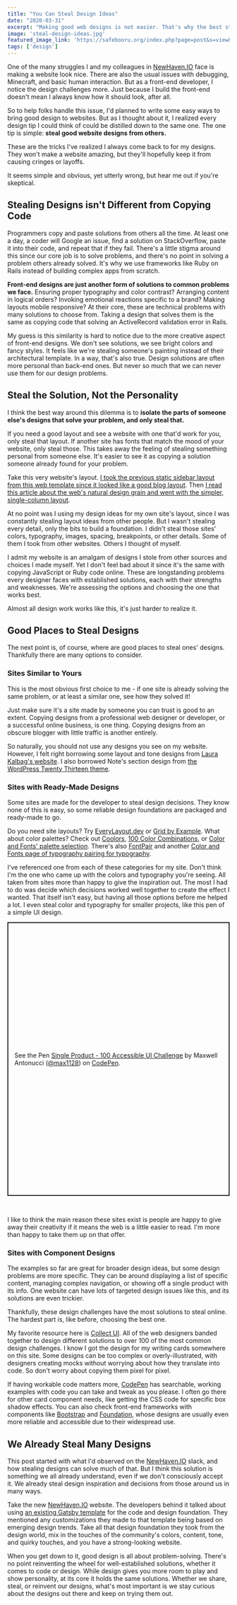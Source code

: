 ```yaml
---
title: "You Can Steal Design Ideas"
date: "2020-03-31"
excerpt: "Making good web designs is not easier. That's why the best starting point for them is usually stealing another design."
image: 'steal-design-ideas.jpg'
featured_image_link: 'https://safebooru.org/index.php?page=post&s=view&id=722962'
tags: ['design']
---
```


One of the many struggles I and my colleagues in [NewHaven.IO](http://newhaven.IO) face is making a website look nice. There are also the usual issues with debugging, Minecraft, and basic human interaction. But as a front-end developer, I notice the design challenges more. Just because I build the front-end doesn't mean I always know how it should look, after all.

So to help folks handle this issue, I'd planned to write some easy ways to bring good design to websites. But as I thought about it, I realized every design tip I could think of could be distilled down to the same one. The one tip is simple: **steal good website designs from others.**

These are the tricks I've realized I always come back to for my designs. They won't make a website amazing, but they'll hopefully keep it from causing cringes or layoffs.

It seems simple and obvious, yet utterly wrong, but hear me out if you're skeptical.

## Stealing Designs isn't Different from Copying Code

Programmers copy and paste solutions from others all the time. At least one a day, a coder will Google an issue, find a solution on StackOverflow, paste it into their code, and repeat that if they fail. There's a little stigma around this since our core job is to solve problems, and there's no point in solving a problem others already solved. It's why we use frameworks like Ruby on Rails instead of building complex apps from scratch.

**Front-end designs are just another form of solutions to common problems we face.** Ensuring proper typography and color contrast? Arranging content in logical orders? Invoking emotional reactions specific to a brand? Making layouts mobile responsive? At their core, these are technical problems with many solutions to choose from. Taking a design that solves them is the same as copying code that solving an ActiveRecord validation error in Rails.

My guess is this similarity is hard to notice due to the more creative aspect of front-end designs. We don't see solutions, we see bright colors and fancy styles. It feels like we're stealing someone's painting instead of their architectural template. In a way, that's also true. Design solutions are often more personal than back-end ones. But never so much that we can never use them for our design problems.

## Steal the Solution, Not the Personality

I think the best way around this dilemma is to **isolate the parts of someone else's designs that solve your problem, and only steal that.**

If you need a good layout and see a website with one that'd work for you, only steal that layout. If another site has fonts that match the mood of your website, only steal those. This takes away the feeling of stealing something personal from someone else. It's easier to see it as copying a solution someone already found for your problem.

Take this very website's layout. [I took the previous static sidebar layout from this web template since it looked like a good blog layout](https://html5up.net/strata). Then [I read this article about the web's natural design grain and went with the simpler, single-column layout](https://frankchimero.com/writing/the-webs-grain/).

At no point was I using my design ideas for my own site's layout, since I was constantly stealing layout ideas from other people. But I wasn't stealing every detail, only the bits to build a foundation. I didn't steal those sites' colors, typography, images, spacing, breakpoints, or other details. Some of them I took from other websites. Others I thought of myself.

I admit my website is an amalgam of designs I stole from other sources and choices I made myself. Yet I don't feel bad about it since it's the same with copying JavaScript or Ruby code online. These are longstanding problems every designer faces with established solutions, each with their strengths and weaknesses. We're assessing the options and choosing the one that works best.

Almost all design work works like this, it's just harder to realize it.

## Good Places to Steal Designs

The next point is, of course, where are good places to steal ones' designs. Thankfully there are many options to consider.

### Sites Similar to Yours

This is the most obvious first choice to me - if one site is already solving the same problem, or at least a similar one, see how they solved it!

Just make sure it's a site made by someone you can trust is good to an extent. Copying designs from a professional web designer or developer, or a successful online business, is one thing. Copying designs from an obscure blogger with little traffic is another entirely.

So naturally, you should not use any designs you see on my website. However, I felt right borrowing some layout and tone designs from [Laura Kalbag's website](https://laurakalbag.com). I also borrowed Note's section design from [the WordPress Twenty Thirteen theme](https://wordpress.com/theme/twentythirteen).

### Sites with Ready-Made Designs

Some sites are made for the developer to steal design decisions. They know none of this is easy, so some reliable design foundations are packaged and ready-made to go.

Do you need site layouts? Try [EveryLayout.dev](https://every-layout.dev/) or [Grid by Example](https://gridbyexample.com/). What about color palettes? Check out [Coolors](https://coolors.co/), [100 Color Combinations](https://www.canva.com/learn/100-color-combinations/), or [Color and Fonts' palette selection](https://www.colorsandfonts.com/palettes.html). There's also [FontPair](https://fontpair.co/) and another [Color and Fonts page of typography pairing for typography](https://www.colorsandfonts.com/fonts.html).

I've referenced one from each of these categories for my site. Don't think I'm the one who came up with the colors and typography you're seeing. All taken from sites more than happy to give the inspiration out. The most I had to do was decide which decisions worked well together to create the effect I wanted. That itself isn't easy, but having all those options before me helped a lot. I even steal color and typography for smaller projects, like this pen of a simple UI design.

<p class="codepen" data-height="620" data-theme-id="light" data-default-tab="result" data-user="max1128" data-slug-hash="WNvMbbP" style="height: 620px; box-sizing: border-box; display: flex; align-items: center; justify-content: center; border: 2px solid; margin: 1em 0; padding: 1em;" data-pen-title="Single Product - 100 Accessible UI Challenge">
  <span>See the Pen <a href="https://codepen.io/max1128/pen/WNvMbbP">
  Single Product - 100 Accessible UI Challenge</a> by Maxwell Antonucci (<a href="https://codepen.io/max1128">@max1128</a>)
  on <a href="https://codepen.io">CodePen</a>.</span>
</p>
<script async src="https://static.codepen.io/assets/embed/ei.js"></script>

<br />

I like to think the main reason these sites exist is people are happy to give away their creativity if it means the web is a little easier to read. I'm more than happy to take them up on that offer.

### Sites with Component Designs

The examples so far are great for broader design ideas, but some design problems are more specific. They can be around displaying a list of specific content, managing complex navigation, or showing off a single product with its info. One website can have lots of targeted design issues like this, and its solutions are even trickier.

Thankfully, these design challenges have the most solutions to steal online. The hardest part is, like before, choosing the best one.

My favorite resource here is [Collect UI](http://collectui.com/). All of the web designers banded together to design different solutions to over 100 of the most common design challenges. I know I got the design for my writing cards somewhere on this site. Some designs can be too complex or overly-illustrated, with designers creating mocks without worrying about how they translate into code. So don't worry about copying them pixel for pixel.

If having workable code matters more, [CodePen](https://codepen.io/) has searchable, working examples with code you can take and tweak as you please. I often go there for other card component needs, like getting the CSS code for specific box shadow effects. You can also check front-end frameworks with components like [Bootstrap](https://getbootstrap.com/) and [Foundation](https://get.foundation/), whose designs are usually even more reliable and accessible due to their widespread use.

## We Already Steal Many Designs

This post started with what I'd observed on the [NewHaven.IO](http://newhaven.IO) slack, and how stealing designs can solve much of that. But I think this solution is something we all already understand, even if we don't consciously accept it. We already steal design inspiration and decisions from those around us in many ways.

Take the new [NewHaven.IO](http://newhaven.IO) website. The developers behind it talked about using [an existing Gatsby template](https://github.com/fabe/gatsby-universal) for the code and design foundation. They mentioned any customizations they made to that template being based on emerging design trends. Take all that design foundation they took from the design world, mix in the touches of the community's colors, content, tone, and quirky touches, and you have a strong-looking website.

When you get down to it, good design is all about problem-solving. There's no point reinventing the wheel for well-established solutions, whether it comes to code or design. While design gives you more room to play and show personality, at its core it holds the same solutions. Whether we share, steal, or reinvent our designs, what's most important is we stay curious about the designs out there and keep on trying them out.
